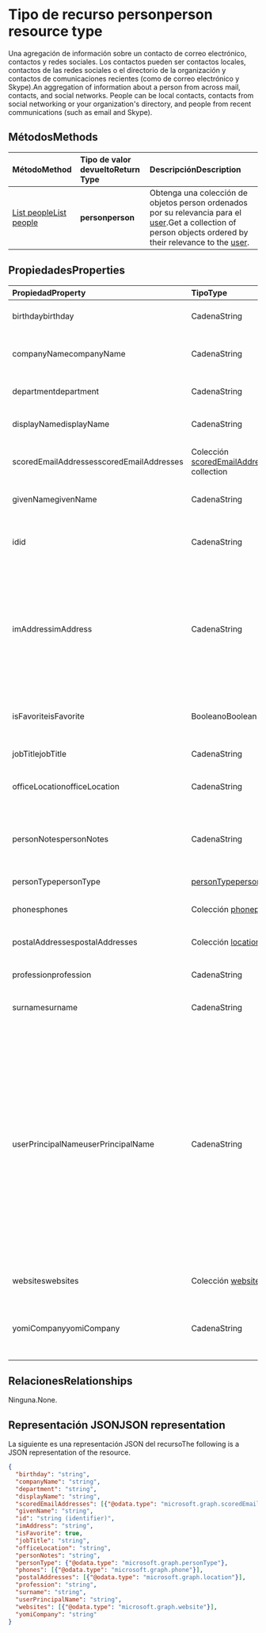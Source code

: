 # <a name="person-resource-type"></a><span data-ttu-id="6194e-101">Tipo de recurso person</span><span class="sxs-lookup"><span data-stu-id="6194e-101">person resource type</span></span>

<span data-ttu-id="6194e-p101">Una agregación de información sobre un contacto de correo electrónico, contactos y redes sociales. Los contactos pueden ser contactos locales, contactos de las redes sociales o el directorio de la organización y contactos de comunicaciones recientes (como de correo electrónico y Skype).</span><span class="sxs-lookup"><span data-stu-id="6194e-p101">An aggregation of information about a person from across mail, contacts, and social networks. People can be local contacts, contacts from social networking or your organization's directory, and people from recent communications (such as email and Skype).</span></span>

## <a name="methods"></a><span data-ttu-id="6194e-104">Métodos</span><span class="sxs-lookup"><span data-stu-id="6194e-104">Methods</span></span>

| <span data-ttu-id="6194e-105">Método</span><span class="sxs-lookup"><span data-stu-id="6194e-105">Method</span></span> | <span data-ttu-id="6194e-106">Tipo de valor devuelto</span><span class="sxs-lookup"><span data-stu-id="6194e-106">Return Type</span></span> | <span data-ttu-id="6194e-107">Descripción</span><span class="sxs-lookup"><span data-stu-id="6194e-107">Description</span></span> |
|:---------------|:--------|:----------|
|[<span data-ttu-id="6194e-108">List people</span><span class="sxs-lookup"><span data-stu-id="6194e-108">List people</span></span>](../api/user_list_people.md) | <span data-ttu-id="6194e-109">**person**</span><span class="sxs-lookup"><span data-stu-id="6194e-109">**person**</span></span> |<span data-ttu-id="6194e-110">Obtenga una colección de objetos person ordenados por su relevancia para el [user](../resources/user.md).</span><span class="sxs-lookup"><span data-stu-id="6194e-110">Get a collection of person objects ordered by their relevance to the [user](../resources/user.md).</span></span>|

## <a name="properties"></a><span data-ttu-id="6194e-111">Propiedades</span><span class="sxs-lookup"><span data-stu-id="6194e-111">Properties</span></span>

| <span data-ttu-id="6194e-112">Propiedad</span><span class="sxs-lookup"><span data-stu-id="6194e-112">Property</span></span> | <span data-ttu-id="6194e-113">Tipo</span><span class="sxs-lookup"><span data-stu-id="6194e-113">Type</span></span> | <span data-ttu-id="6194e-114">Descripción</span><span class="sxs-lookup"><span data-stu-id="6194e-114">Description</span></span> |
|:---------------|:--------|:----------|
|<span data-ttu-id="6194e-115">birthday</span><span class="sxs-lookup"><span data-stu-id="6194e-115">birthday</span></span>|<span data-ttu-id="6194e-116">Cadena</span><span class="sxs-lookup"><span data-stu-id="6194e-116">String</span></span>|<span data-ttu-id="6194e-117">Cumpleaños del contacto.</span><span class="sxs-lookup"><span data-stu-id="6194e-117">The person's birthday.</span></span>|
|<span data-ttu-id="6194e-118">companyName</span><span class="sxs-lookup"><span data-stu-id="6194e-118">companyName</span></span>|<span data-ttu-id="6194e-119">Cadena</span><span class="sxs-lookup"><span data-stu-id="6194e-119">String</span></span>|<span data-ttu-id="6194e-120">Nombre de la compañía del contacto.</span><span class="sxs-lookup"><span data-stu-id="6194e-120">The name of the person's company.</span></span>|
|<span data-ttu-id="6194e-121">department</span><span class="sxs-lookup"><span data-stu-id="6194e-121">department</span></span>|<span data-ttu-id="6194e-122">Cadena</span><span class="sxs-lookup"><span data-stu-id="6194e-122">String</span></span>|<span data-ttu-id="6194e-123">Departamento del contacto.</span><span class="sxs-lookup"><span data-stu-id="6194e-123">The person's department.</span></span>|
|<span data-ttu-id="6194e-124">displayName</span><span class="sxs-lookup"><span data-stu-id="6194e-124">displayName</span></span>|<span data-ttu-id="6194e-125">Cadena</span><span class="sxs-lookup"><span data-stu-id="6194e-125">String</span></span>|<span data-ttu-id="6194e-126">Nombre para mostrar del contacto.</span><span class="sxs-lookup"><span data-stu-id="6194e-126">The person's display name.</span></span>|
|<span data-ttu-id="6194e-127">scoredEmailAddresses</span><span class="sxs-lookup"><span data-stu-id="6194e-127">scoredEmailAddresses</span></span>|<span data-ttu-id="6194e-128">Colección [scoredEmailAddress](scoredemailaddress.md)</span><span class="sxs-lookup"><span data-stu-id="6194e-128">[scoredEmailAddress](scoredemailaddress.md) collection</span></span>|<span data-ttu-id="6194e-129">Direcciones de correo electrónico del contacto.</span><span class="sxs-lookup"><span data-stu-id="6194e-129">The person's email addresses.</span></span>|
|<span data-ttu-id="6194e-130">givenName</span><span class="sxs-lookup"><span data-stu-id="6194e-130">givenName</span></span>|<span data-ttu-id="6194e-131">Cadena</span><span class="sxs-lookup"><span data-stu-id="6194e-131">String</span></span>|<span data-ttu-id="6194e-132">Nombre propio del contacto.</span><span class="sxs-lookup"><span data-stu-id="6194e-132">The person's given name.</span></span>|
|<span data-ttu-id="6194e-133">id</span><span class="sxs-lookup"><span data-stu-id="6194e-133">id</span></span>|<span data-ttu-id="6194e-134">Cadena</span><span class="sxs-lookup"><span data-stu-id="6194e-134">String</span></span>|<span data-ttu-id="6194e-p102">Identificador único del contacto. Solo lectura.</span><span class="sxs-lookup"><span data-stu-id="6194e-p102">The person's unique identifier. Read-only.</span></span>|
|<span data-ttu-id="6194e-137">imAddress</span><span class="sxs-lookup"><span data-stu-id="6194e-137">imAddress</span></span>|<span data-ttu-id="6194e-138">Cadena</span><span class="sxs-lookup"><span data-stu-id="6194e-138">String</span></span>|<span data-ttu-id="6194e-p103">Dirección del protocolo de inicio de sesión (SIP) de voz sobre IP (VOIP) del servicio de mensajería instantánea correspondiente al usuario. Solo lectura.</span><span class="sxs-lookup"><span data-stu-id="6194e-p103">The instant message voice over IP (VOIP) session initiation protocol (SIP) address for the user. Read-only.</span></span>|
|<span data-ttu-id="6194e-141">isFavorite</span><span class="sxs-lookup"><span data-stu-id="6194e-141">isFavorite</span></span>|<span data-ttu-id="6194e-142">Booleano</span><span class="sxs-lookup"><span data-stu-id="6194e-142">Boolean</span></span>|<span data-ttu-id="6194e-143">`true` si el usuario ha marcado este contacto como favorito.</span><span class="sxs-lookup"><span data-stu-id="6194e-143">`true` if the user has flagged this person as a favorite.</span></span>|
|<span data-ttu-id="6194e-144">jobTitle</span><span class="sxs-lookup"><span data-stu-id="6194e-144">jobTitle</span></span>|<span data-ttu-id="6194e-145">Cadena</span><span class="sxs-lookup"><span data-stu-id="6194e-145">String</span></span>|<span data-ttu-id="6194e-146">Puesto del contacto.</span><span class="sxs-lookup"><span data-stu-id="6194e-146">The person's job title.</span></span>|
|<span data-ttu-id="6194e-147">officeLocation</span><span class="sxs-lookup"><span data-stu-id="6194e-147">officeLocation</span></span>|<span data-ttu-id="6194e-148">Cadena</span><span class="sxs-lookup"><span data-stu-id="6194e-148">String</span></span>|<span data-ttu-id="6194e-149">Ubicación de la oficina del contacto.</span><span class="sxs-lookup"><span data-stu-id="6194e-149">The location of the person's office.</span></span>|
|<span data-ttu-id="6194e-150">personNotes</span><span class="sxs-lookup"><span data-stu-id="6194e-150">personNotes</span></span>|<span data-ttu-id="6194e-151">Cadena</span><span class="sxs-lookup"><span data-stu-id="6194e-151">String</span></span>|<span data-ttu-id="6194e-152">Notas de forma libre que el usuario ha tomado sobre este contacto.</span><span class="sxs-lookup"><span data-stu-id="6194e-152">Free-form notes that the user has taken about this person.</span></span>|
|<span data-ttu-id="6194e-153">personType</span><span class="sxs-lookup"><span data-stu-id="6194e-153">personType</span></span>|[<span data-ttu-id="6194e-154">personType</span><span class="sxs-lookup"><span data-stu-id="6194e-154">personType</span></span>](persontype.md) |<span data-ttu-id="6194e-155">El tipo de contacto.</span><span class="sxs-lookup"><span data-stu-id="6194e-155">The type of person.</span></span>|
|<span data-ttu-id="6194e-156">phones</span><span class="sxs-lookup"><span data-stu-id="6194e-156">phones</span></span>|<span data-ttu-id="6194e-157">Colección [phone](phone.md)</span><span class="sxs-lookup"><span data-stu-id="6194e-157">[phone](phone.md) collection</span></span>|<span data-ttu-id="6194e-158">Número de teléfono del contacto.</span><span class="sxs-lookup"><span data-stu-id="6194e-158">The person's phone numbers.</span></span>|
|<span data-ttu-id="6194e-159">postalAddresses</span><span class="sxs-lookup"><span data-stu-id="6194e-159">postalAddresses</span></span>|<span data-ttu-id="6194e-160">Colección [location](location.md)</span><span class="sxs-lookup"><span data-stu-id="6194e-160">[location](location.md) collection</span></span>|<span data-ttu-id="6194e-161">Direcciones del contacto.</span><span class="sxs-lookup"><span data-stu-id="6194e-161">The person's addresses.</span></span>|
|<span data-ttu-id="6194e-162">profession</span><span class="sxs-lookup"><span data-stu-id="6194e-162">profession</span></span>|<span data-ttu-id="6194e-163">Cadena</span><span class="sxs-lookup"><span data-stu-id="6194e-163">String</span></span>|<span data-ttu-id="6194e-164">Profesión del contacto.</span><span class="sxs-lookup"><span data-stu-id="6194e-164">The person's profession.</span></span>|
|<span data-ttu-id="6194e-165">surname</span><span class="sxs-lookup"><span data-stu-id="6194e-165">surname</span></span>|<span data-ttu-id="6194e-166">Cadena</span><span class="sxs-lookup"><span data-stu-id="6194e-166">String</span></span>|<span data-ttu-id="6194e-167">Apellido del contacto.</span><span class="sxs-lookup"><span data-stu-id="6194e-167">The person's surname.</span></span>|
|<span data-ttu-id="6194e-168">userPrincipalName</span><span class="sxs-lookup"><span data-stu-id="6194e-168">userPrincipalName</span></span>|<span data-ttu-id="6194e-169">Cadena</span><span class="sxs-lookup"><span data-stu-id="6194e-169">String</span></span>|<span data-ttu-id="6194e-p104">Nombre principal de usuario (UPN) del contacto. El UPN es un nombre de inicio de sesión de Internet del contacto basado en la norma [RFC 822](http://www.ietf.org/rfc/rfc0822.txt). Por convención, se debe asignar al nombre de correo electrónico del contacto. El formato general es alias@domain.</span><span class="sxs-lookup"><span data-stu-id="6194e-p104">The user principal name (UPN) of the person. The UPN is an Internet-style login name for the person based on the Internet standard [RFC 822](http://www.ietf.org/rfc/rfc0822.txt). By convention, this should map to the person's email name. The general format is alias@domain.</span></span>|
|<span data-ttu-id="6194e-174">websites</span><span class="sxs-lookup"><span data-stu-id="6194e-174">websites</span></span>|<span data-ttu-id="6194e-175">Colección [website](website.md)</span><span class="sxs-lookup"><span data-stu-id="6194e-175">[website](website.md) collection</span></span>|<span data-ttu-id="6194e-176">Sitios web del contacto.</span><span class="sxs-lookup"><span data-stu-id="6194e-176">The person's websites.</span></span>|
|<span data-ttu-id="6194e-177">yomiCompany</span><span class="sxs-lookup"><span data-stu-id="6194e-177">yomiCompany</span></span>|<span data-ttu-id="6194e-178">Cadena</span><span class="sxs-lookup"><span data-stu-id="6194e-178">String</span></span>|<span data-ttu-id="6194e-179">Nombre fonético japonés de la compañía del contacto.</span><span class="sxs-lookup"><span data-stu-id="6194e-179">The phonetic Japanese name of the person's company.</span></span>|

## <a name="relationships"></a><span data-ttu-id="6194e-180">Relaciones</span><span class="sxs-lookup"><span data-stu-id="6194e-180">Relationships</span></span>

<span data-ttu-id="6194e-181">Ninguna.</span><span class="sxs-lookup"><span data-stu-id="6194e-181">None.</span></span>

## <a name="json-representation"></a><span data-ttu-id="6194e-182">Representación JSON</span><span class="sxs-lookup"><span data-stu-id="6194e-182">JSON representation</span></span>

<span data-ttu-id="6194e-183">La siguiente es una representación JSON del recurso</span><span class="sxs-lookup"><span data-stu-id="6194e-183">The following is a JSON representation of the resource.</span></span>

<!--{
  "blockType": "resource",
  "optionalProperties": [],
  "baseType": "microsoft.graph.entity",
  "@odata.type": "microsoft.graph.person"
}-->

```json
{
  "birthday": "string",
  "companyName": "string",
  "department": "string",
  "displayName": "string",
  "scoredEmailAddresses": [{"@odata.type": "microsoft.graph.scoredEmailAddress"}],
  "givenName": "string",
  "id": "string (identifier)",
  "imAddress": "string",
  "isFavorite": true,
  "jobTitle": "string",
  "officeLocation": "string",
  "personNotes": "string",
  "personType": {"@odata.type": "microsoft.graph.personType"},
  "phones": [{"@odata.type": "microsoft.graph.phone"}],
  "postalAddresses": [{"@odata.type": "microsoft.graph.location"}],
  "profession": "string",
  "surname": "string",
  "userPrincipalName": "string",
  "websites": [{"@odata.type": "microsoft.graph.website"}],
  "yomiCompany": "string"
}

```

<!-- uuid: 8fcb5dbc-d5aa-4681-8e31-b001d5168d79
2015-10-25 14:57:30 UTC -->
<!-- {
  "type": "#page.annotation",
  "description": "person resource",
  "keywords": "",
  "section": "documentation",
  "tocPath": ""
}-->

